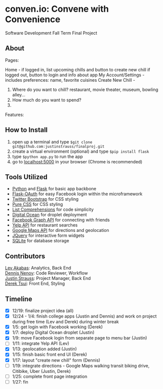 conven.io: Convene with Convenience
=========
Software Development Fall Term Final Project

## About

Pages:

Home - if logged in, list upcoming chills and button to create new chill
       if logged out, button to login and info about app
My Account/Settings - includes preferences: name, favorite cuisines 
Create New Chill - 
1. Where do you want to chill? restaurant, movie theater, museum, bowling alley...
2. How much do you want to spend?
3. 

Features: 

## How to Install

1. open up a terminal and type `$git clone git@github.com:justinstrauss/finalproj.git`
2. create a virtual environment (optional) and type `$pip install flask`
3. type `$python app.py` to run the app
4. go to [localhost:5000](localhost:5000) in your browser (Chrome is recommended)

## Tools Utilized

- [Python](https://www.python.org/) and [Flask](http://flask.pocoo.org/) for basic app backbone  
- [Flask-OAuth](https://pythonhosted.org/Flask-OAuth/) for easy Facebook login within the microframework  
- [Twitter Bootstrap](http://getbootstrap.com/) for CSS styling  
- [Pure CSS](http://purecss.io/) for CSS styling  
- [List Comprehensions](https://docs.python.org/2/tutorial/datastructures.html) for code simplicity  
- [Digital Ocean](https://www.digitalocean.com/) for droplet deployment  
- [Facebook Graph API](https://developers.facebook.com/docs/graph-api) for connecting with friends  
- [Yelp API](http://www.yelp.com/developers/documentation) for restaurant searches  
- [Google Maps API](https://developers.google.com/maps/) for directions and geolocation  
- [JQuery](http://jquery.com/) for interactive form widgets  
- [SQLite](http://www.sqlite.org/) for database storage  

## Contributors
[Lev Akabas](https://github.com/levakabas): Analytics, Back End  
[Dennis Nenov](https://github.com/DennisNenov): Code Reviewer, Workflow  
[Justin Strauss](https://github.com/justinstrauss): Project Manager, Back End  
[Derek Tsui](https://github.com/d-tsui): Front End, Styling  

## Timeline
- [X] 12/19: finalize project idea (all)
- [X] 12/24 - 1/4: finish college apps (Justin and Dennis) and work on project during free time (Lev and Derek) during winter break  
- [X] 1/5: get login with Facebook working (Derek)
- [X] 1/7: deploy Digital Ocean droplet (Justin)
- [X] 1/9: move Facebook login from separate page to menu bar (Justin)
- [ ] 1/11: integrate Yelp API (Lev)
- [X] 1/13: geolocation added (Justin)
- [X] 1/15: finish basic front end UI (Derek)
- [X] 1/17: layout "create new chill" form (Dennis)
- [ ] 1/19: integrate directions - Google Maps walking transit biking drive, Citibike, Uber (Justin, Derek)
- [ ] 1/25: complete front page integration
- [ ] 1/27: fin  
